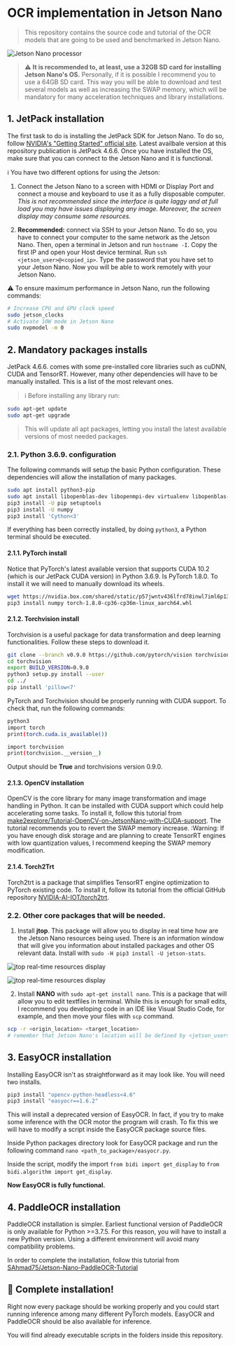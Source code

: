 # OCR implementation in Jetson Nano
> This repository contains the source code and tutorial of the OCR models that are going to be used and benchmarked in Jetson Nano.

![Jetson Nano processor](docs/jetson_nano_image.png)

> :warning: **It is recommended to, at least, use a 32GB SD card for installing Jetson Nano's OS.** Personally, if it is possible I recommend you to use a 64GB SD card. This way you will be able to download and test several models as well as increasing the SWAP memory, which will be mandatory for many acceleration techniques and library installations.  

## 1. JetPack installation
The first task to do is installing the JetPack SDK for Jetson Nano. To do so, follow [NVIDIA's "Getting Started" official site](https://developer.nvidia.com/embedded/learn/get-started-jetson-nano-devkit). Latest availbale version at this repository publication is JetPack 4.6.6. Once you have installed the OS, make sure that you can connect to the Jetson Nano and it is functional.

:information_source: You have two different options for using the Jetson:

1. Connect the Jetson Nano to a screen with HDMI or Display Port and connect a mouse and keyboard to use it as a fully disposable computer. _This is not recommended since the interface is quite laggy and at full load you may have issues displaying any image. Moreover, the screen display may consume some resources._

2. **Recommended:** connect via SSH to your Jetson Nano. To do so, you have to connect your computer to the same network as the Jetson Nano. Then, open a terminal in Jetson and run `hostname -I`. Copy the first IP and open your Host device terminal. Run `ssh <jetson_user>@<copied_ip>`. Type the password that you have set to your Jetson Nano. Now you will be able to work remotely with your Jetson Nano.

:warning: To ensure maximum performance in Jetson Nano, run the following commands:
```bash
# Increase CPU and GPU clock speed
sudo jetson_clocks
# Activate 10W mode in Jetson Nano
sudo nvpmodel -m 0
```

## 2. Mandatory packages installs
JetPack 4.6.6. comes with some pre-installed core libraries such as cuDNN, CUDA and TensorRT. However, many other dependencies will have to be manually installed. This is a list of the most relevant ones.

> :information_source: Before installing any library run: 
```bash
sudo apt-get update
sudo apt-get upgrade
```
> This will update all apt packages, letting you install the latest available versions of most needed packages.

### 2.1. Python 3.6.9. configuration
The following commands will setup the basic Python configuration. These dependencies will allow the installation of many packages.
```bash
sudo apt install python3-pip
sudo apt install libopenblas-dev libopenmpi-dev virtualenv libopenblas-base libomp-dev libjpeg-dev zlib1g-dev libpython3-dev  libavcodec-dev libavformat-dev libswscale-dev
pip3 install -U pip setuptools
pip3 install -U numpy
pip3 install 'Cython<3'
```
If everything has been correctly installed, by doing `python3`, a Python terminal should be executed.

#### 2.1.1. PyTorch install

Notice that PyTorch's latest available version that supports CUDA 10.2 (which is our JetPack CUDA version) in Python 3.6.9. Is PyTorch 1.8.0. To install it we will need to manually download its wheels.
```bash
wget https://nvidia.box.com/shared/static/p57jwntv436lfrd78inwl7iml6p13fzh.whl -O torch-1.8.0-cp36-cp36m-linux_aarch64.whl
pip3 install numpy torch-1.8.0-cp36-cp36m-linux_aarch64.whl
```

#### 2.1.2. Torchvision install
Torchvision is a useful package for data transformation and deep learning functionalities. Follow these steps to download it.
```bash
git clone --branch v0.9.0 https://github.com/pytorch/vision torchvision
cd torchvision
export BUILD_VERSION=0.9.0
python3 setup.py install --user
cd ../
pip install 'pillow<7'
```

PyTorch and Torchvision should be properly running with CUDA support. To check that, run the following commands:
```bash
python3
import torch
print(torch.cuda.is_available())

import torchvision
print(torchvision.__version__)
```
Output should be **True** and torchvisions version 0.9.0.

#### 2.1.3. OpenCV installation
OpenCV is the core library for many image transformation and image handling in Python. It can be installed with CUDA support which could help accelerating some tasks. To install it, follow this tutorial from [make2explore/Tutorial-OpenCV-on-JetsonNano-with-CUDA-support](https://github.com/make2explore/Tutorial-OpenCV-on-JetsonNano-with-CUDA-support/tree/main). The tutorial recommends you to revert the SWAP memory increase. 
:Warning: If you have enough disk storage and are planning to create TensorRT engines with low quantization values, I recommend keeping the SWAP memory modification.

#### 2.1.4. Torch2Trt
Torch2trt is a package that simplifies TensorRT engine optimization to PyTorch existing code. To install it, follow its tutorial from the official GitHub repository [NVIDIA-AI-IOT/torch2trt](https://github.com/NVIDIA-AI-IOT/torch2trt).

### 2.2. Other core packages that will be needed.
1. Install **jtop**. This package will allow you to display in real time how are the Jetson Nano resources being used. There is an information window that will give you information about installed packages and other OS relevant data. Install with `sudo -H pip3 install -U jetson-stats`.

![jtop real-time resources display](docs/jtop_0.png)

![jtop real-time resources display](docs/jtop_1.png)

2. Install **NANO** with `sudo apt-get install nano`. This is a package that will allow you to edit textfiles in terminal. While this is enough for small edits, I recommend you developing code in an IDE like Visual Studio Code, for example, and then move your files with `scp` command.
```bash
scp -r <origin_location> <target_location>
# remember that Jetson Nano's location will be defined by <jetson_user>@<jetson_ip>:<file_output_location>
```

## 3. EasyOCR installation
Installing EasyOCR isn't as straightforward as it may look like. You will need two installs.
```bash
pip3 install "opencv-python-headless<4.6"
pip3 install "easyocr==1.6.2"
```

This will install a deprecated version of EasyOCR. In fact, if you try to make some inference with the OCR motor the program will crash. To fix this we will have to modify a script inside the EasyOCR package source files.

Inside Python packages directory look for EasyOCR package and run the following command `nano <path_to_package>/easyocr.py`.

Inside the script, modify the import `from bidi import get_display` to `from bidi.algorithm import get_display`.

**Now EasyOCR is fully functional.**

## 4. PaddleOCR installation
PaddleOCR installation is simpler. Earliest functional version of PaddleOCR is only available for Python >=3.7.5. For this reason, you will have to install a new Python version. Using a different environment will avoid many compatibility problems.

In order to complete the installation, follow this tutorial from [SAhmad75/Jetson-Nano-PaddleOCR-Tutorial](https://github.com/SAhmad75/Jetson-Nano-PaddleOCR-Tutorial)

## :rocket: Complete installation!
Right now every package should be working properly and you could start running inference among many different PyTorch models. EasyOCR and PaddleOCR should be also available for inference.

You will find already executable scripts in the folders inside this repository.